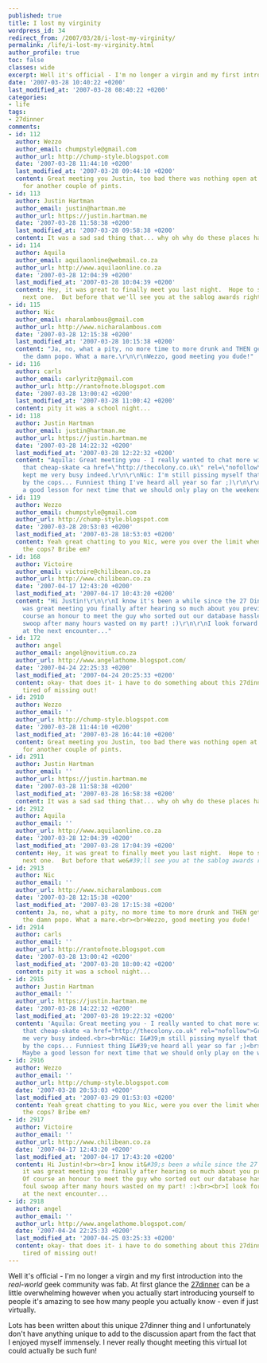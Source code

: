 ```yaml
---
published: true
title: I lost my virginity
wordpress_id: 34
redirect_from: /2007/03/28/i-lost-my-virginity/
permalink: /life/i-lost-my-virginity.html
author_profile: true
toc: false
classes: wide
excerpt: Well it's official - I'm no longer a virgin and my first introduction into the <em>real-world</em> geek community was fab.
date: '2007-03-28 10:40:22 +0200'
last_modified_at: '2007-03-28 08:40:22 +0200'
categories:
- life
tags:
- 27dinner
comments:
- id: 112
  author: Wezzo
  author_email: chumpstyle@gmail.com
  author_url: http://chump-style.blogspot.com
  date: '2007-03-28 11:44:10 +0200'
  last_modified_at: '2007-03-28 09:44:10 +0200'
  content: Great meeting you Justin, too bad there was nothing open at around 2h30
    for another couple of pints.
- id: 113
  author: Justin Hartman
  author_email: justin@hartman.me
  author_url: https://justin.hartman.me
  date: '2007-03-28 11:58:38 +0200'
  last_modified_at: '2007-03-28 09:58:38 +0200'
  content: It was a sad sad thing that... why oh why do these places have to be closed?
- id: 114
  author: Aquila
  author_email: aquilaonline@webmail.co.za
  author_url: http://www.aquilaonline.co.za
  date: '2007-03-28 12:04:39 +0200'
  last_modified_at: '2007-03-28 10:04:39 +0200'
  content: Hey, it was great to finally meet you last night.  Hope to see you at the
    next one.  But before that we'll see you at the sablog awards right?
- id: 115
  author: Nic
  author_email: nharalambous@gmail.com
  author_url: http://www.nicharalambous.com
  date: '2007-03-28 12:15:38 +0200'
  last_modified_at: '2007-03-28 10:15:38 +0200'
  content: "Ja, no, what a pity, no more time to more drunk and THEN get stopped by
    the damn popo. What a mare.\r\n\r\nWezzo, good meeting you dude!"
- id: 116
  author: carls
  author_email: carlyritz@gmail.com
  author_url: http://rantofnote.blogspot.com
  date: '2007-03-28 13:00:42 +0200'
  last_modified_at: '2007-03-28 11:00:42 +0200'
  content: pity it was a school night...
- id: 118
  author: Justin Hartman
  author_email: justin@hartman.me
  author_url: https://justin.hartman.me
  date: '2007-03-28 14:22:32 +0200'
  last_modified_at: '2007-03-28 12:22:32 +0200'
  content: "Aquila: Great meeting you - I really wanted to chat more with you but
    that cheap-skate <a href=\"http://thecolony.co.uk\" rel=\"nofollow\">Grant</a>
    kept me very busy indeed.\r\n\r\nNic: I'm still pissing myself that you got stopped
    by the cops... Funniest thing I've heard all year so far ;)\r\n\r\nCarls: Maybe
    a good lesson for next time that we should only play on the weekend?"
- id: 119
  author: Wezzo
  author_email: chumpstyle@gmail.com
  author_url: http://chump-style.blogspot.com
  date: '2007-03-28 20:53:03 +0200'
  last_modified_at: '2007-03-28 18:53:03 +0200'
  content: Yeah great chatting to you Nic, were you over the limit when you met with
    the cops? Bribe em?
- id: 168
  author: Victoire
  author_email: victoire@chilibean.co.za
  author_url: http://www.chilibean.co.za
  date: '2007-04-17 12:43:20 +0200'
  last_modified_at: '2007-04-17 10:43:20 +0200'
  content: "Hi Justin!\r\n\r\nI know it's been a while since the 27 Dinner, but it
    was great meeting you finally after hearing so much about you previously... Of
    course an honour to meet the guy who sorted out our database hassles in one foul
    swoop after many hours wasted on my part! :)\r\n\r\nI look forward to chatting
    at the next encounter..."
- id: 172
  author: angel
  author_email: angel@novitium.co.za
  author_url: http://www.angelathome.blogspot.com/
  date: '2007-04-24 22:25:33 +0200'
  last_modified_at: '2007-04-24 20:25:33 +0200'
  content: okay- that does it- i have to do something about this 27dinner thing! i'm
    tired of missing out!
- id: 2910
  author: Wezzo
  author_email: ''
  author_url: http://chump-style.blogspot.com
  date: '2007-03-28 11:44:10 +0200'
  last_modified_at: '2007-03-28 16:44:10 +0200'
  content: Great meeting you Justin, too bad there was nothing open at around 2h30
    for another couple of pints.
- id: 2911
  author: Justin Hartman
  author_email: ''
  author_url: https://justin.hartman.me
  date: '2007-03-28 11:58:38 +0200'
  last_modified_at: '2007-03-28 16:58:38 +0200'
  content: It was a sad sad thing that... why oh why do these places have to be closed?
- id: 2912
  author: Aquila
  author_email: ''
  author_url: http://www.aquilaonline.co.za
  date: '2007-03-28 12:04:39 +0200'
  last_modified_at: '2007-03-28 17:04:39 +0200'
  content: Hey, it was great to finally meet you last night.  Hope to see you at the
    next one.  But before that we&#39;ll see you at the sablog awards right?
- id: 2913
  author: Nic
  author_email: ''
  author_url: http://www.nicharalambous.com
  date: '2007-03-28 12:15:38 +0200'
  last_modified_at: '2007-03-28 17:15:38 +0200'
  content: Ja, no, what a pity, no more time to more drunk and THEN get stopped by
    the damn popo. What a mare.<br><br>Wezzo, good meeting you dude!
- id: 2914
  author: carls
  author_email: ''
  author_url: http://rantofnote.blogspot.com
  date: '2007-03-28 13:00:42 +0200'
  last_modified_at: '2007-03-28 18:00:42 +0200'
  content: pity it was a school night...
- id: 2915
  author: Justin Hartman
  author_email: ''
  author_url: https://justin.hartman.me
  date: '2007-03-28 14:22:32 +0200'
  last_modified_at: '2007-03-28 19:22:32 +0200'
  content: 'Aquila: Great meeting you - I really wanted to chat more with you but
    that cheap-skate <a href="http://thecolony.co.uk" rel="nofollow">Grant</a> kept
    me very busy indeed.<br><br>Nic: I&#39;m still pissing myself that you got stopped
    by the cops... Funniest thing I&#39;ve heard all year so far ;)<br><br>Carls:
    Maybe a good lesson for next time that we should only play on the weekend?'
- id: 2916
  author: Wezzo
  author_email: ''
  author_url: http://chump-style.blogspot.com
  date: '2007-03-28 20:53:03 +0200'
  last_modified_at: '2007-03-29 01:53:03 +0200'
  content: Yeah great chatting to you Nic, were you over the limit when you met with
    the cops? Bribe em?
- id: 2917
  author: Victoire
  author_email: ''
  author_url: http://www.chilibean.co.za
  date: '2007-04-17 12:43:20 +0200'
  last_modified_at: '2007-04-17 17:43:20 +0200'
  content: Hi Justin!<br><br>I know it&#39;s been a while since the 27 Dinner, but
    it was great meeting you finally after hearing so much about you previously...
    Of course an honour to meet the guy who sorted out our database hassles in one
    foul swoop after many hours wasted on my part! :)<br><br>I look forward to chatting
    at the next encounter...
- id: 2918
  author: angel
  author_email: ''
  author_url: http://www.angelathome.blogspot.com/
  date: '2007-04-24 22:25:33 +0200'
  last_modified_at: '2007-04-25 03:25:33 +0200'
  content: okay- that does it- i have to do something about this 27dinner thing! i&#39;m
    tired of missing out!
---
```

Well it's official - I'm no longer a virgin and my first introduction into the <em>real-world</em> geek community was fab. At first glance the <a href="http://27dinner.pbwiki.com/">27dinner</a> can be a little overwhelming however when you actually start introducing yourself to people it's amazing to see how many people you actually know - even if just virtually.

Lots has been written about this unique 27dinner thing and I unfortunately don't have anything unique to add to the discussion apart from the fact that I enjoyed myself immensely. I never really thought meeting this virtual lot could actually be such fun!
